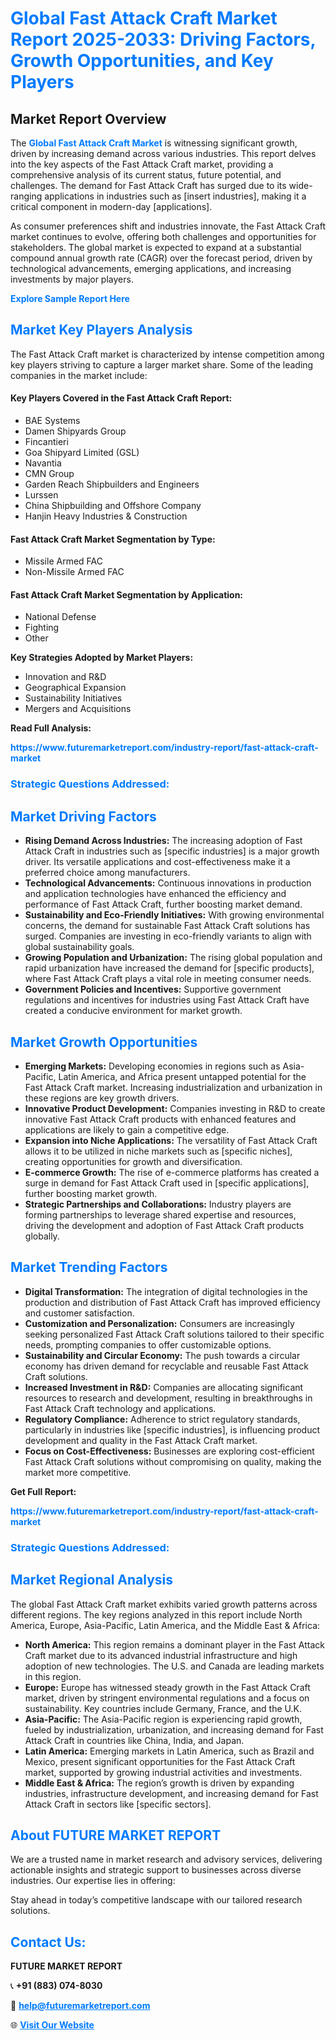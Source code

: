 <h1 style="color: #007BFF;">Global Fast Attack Craft Market Report 2025-2033: Driving Factors, Growth Opportunities, and Key Players</h1>

<section id="overview">
<h2>Market Report Overview</h2>
<p>The <a href="https://www.futuremarketreport.com/industry-report/fast-attack-craft-market" style="color: #007BFF; text-decoration: none;"><strong>Global Fast Attack Craft Market</strong></a> is witnessing significant growth, driven by increasing demand across various industries. This report delves into the key aspects of the Fast Attack Craft market, providing a comprehensive analysis of its current status, future potential, and challenges. The demand for Fast Attack Craft has surged due to its wide-ranging applications in industries such as [insert industries], making it a critical component in modern-day [applications].</p>
<p>As consumer preferences shift and industries innovate, the Fast Attack Craft market continues to evolve, offering both challenges and opportunities for stakeholders. The global market is expected to expand at a substantial compound annual growth rate (CAGR) over the forecast period, driven by technological advancements, emerging applications, and increasing investments by major players.</p>
</section>

<section id="overview">
<p><a href="https://www.futuremarketreport.com/request-sample/reportId=51384" style="color: #007BFF; text-decoration: none;"><strong>Explore Sample Report Here</strong></a></p>
</section>

<section id="key-players">
<h2 style="color: #007BFF;">Market Key Players Analysis</h2>
<p>The Fast Attack Craft market is characterized by intense competition among key players striving to capture a larger market share. Some of the leading companies in the market include:</p>
<h4>Key Players Covered in the Fast Attack Craft Report:</h4>
<ul><li>BAE Systems</li><li>Damen Shipyards Group</li><li>Fincantieri</li><li>Goa Shipyard Limited (GSL)</li><li>Navantia</li><li>CMN Group</li><li>Garden Reach Shipbuilders and Engineers</li><li>Lurssen</li><li>China Shipbuilding and Offshore Company</li><li>Hanjin Heavy Industries &amp; Construction</li></ul>
<h4>Fast Attack Craft Market Segmentation by Type:</h4>
<ul><li>Missile Armed FAC</li><li>Non-Missile Armed FAC</li></ul>

<h4>Fast Attack Craft Market Segmentation by Application:</h4>
<ul><li>National Defense</li><li>Fighting</li><li>Other</li></ul>
<p><strong>Key Strategies Adopted by Market Players:</strong></p>
<ul>
<li>Innovation and R&D</li>
<li>Geographical Expansion</li>
<li>Sustainability Initiatives</li>
<li>Mergers and Acquisitions</li>
</ul>
</section>

<section>
<p><strong>Read Full Analysis: </strong></p><a href="https://www.futuremarketreport.com/industry-report/fast-attack-craft-market" style="color: #007BFF; text-decoration: none;"><strong>https://www.futuremarketreport.com/industry-report/fast-attack-craft-market</strong></a>
<h3 style="color: #007BFF;">Strategic Questions Addressed:</h3>
</section>

<section id="driving-factors">
<h2 style="color: #007BFF;">Market Driving Factors</h2>
<ul>
<li><strong>Rising Demand Across Industries:</strong> The increasing adoption of Fast Attack Craft in industries such as [specific industries] is a major growth driver. Its versatile applications and cost-effectiveness make it a preferred choice among manufacturers.</li>
<li><strong>Technological Advancements:</strong> Continuous innovations in production and application technologies have enhanced the efficiency and performance of Fast Attack Craft, further boosting market demand.</li>
<li><strong>Sustainability and Eco-Friendly Initiatives:</strong> With growing environmental concerns, the demand for sustainable Fast Attack Craft solutions has surged. Companies are investing in eco-friendly variants to align with global sustainability goals.</li>
<li><strong>Growing Population and Urbanization:</strong> The rising global population and rapid urbanization have increased the demand for [specific products], where Fast Attack Craft plays a vital role in meeting consumer needs.</li>
<li><strong>Government Policies and Incentives:</strong> Supportive government regulations and incentives for industries using Fast Attack Craft have created a conducive environment for market growth.</li>
</ul>
</section>

<section id="growth-opportunities">
<h2 style="color: #007BFF;">Market Growth Opportunities</h2>
<ul>
<li><strong>Emerging Markets:</strong> Developing economies in regions such as Asia-Pacific, Latin America, and Africa present untapped potential for the Fast Attack Craft market. Increasing industrialization and urbanization in these regions are key growth drivers.</li>
<li><strong>Innovative Product Development:</strong> Companies investing in R&D to create innovative Fast Attack Craft products with enhanced features and applications are likely to gain a competitive edge.</li>
<li><strong>Expansion into Niche Applications:</strong> The versatility of Fast Attack Craft allows it to be utilized in niche markets such as [specific niches], creating opportunities for growth and diversification.</li>
<li><strong>E-commerce Growth:</strong> The rise of e-commerce platforms has created a surge in demand for Fast Attack Craft used in [specific applications], further boosting market growth.</li>
<li><strong>Strategic Partnerships and Collaborations:</strong> Industry players are forming partnerships to leverage shared expertise and resources, driving the development and adoption of Fast Attack Craft products globally.</li>
</ul>
</section>

<section id="trending-factors">
<h2 style="color: #007BFF;">Market Trending Factors</h2>
<ul>
<li><strong>Digital Transformation:</strong> The integration of digital technologies in the production and distribution of Fast Attack Craft has improved efficiency and customer satisfaction.</li>
<li><strong>Customization and Personalization:</strong> Consumers are increasingly seeking personalized Fast Attack Craft solutions tailored to their specific needs, prompting companies to offer customizable options.</li>
<li><strong>Sustainability and Circular Economy:</strong> The push towards a circular economy has driven demand for recyclable and reusable Fast Attack Craft solutions.</li>
<li><strong>Increased Investment in R&D:</strong> Companies are allocating significant resources to research and development, resulting in breakthroughs in Fast Attack Craft technology and applications.</li>
<li><strong>Regulatory Compliance:</strong> Adherence to strict regulatory standards, particularly in industries like [specific industries], is influencing product development and quality in the Fast Attack Craft market.</li>
<li><strong>Focus on Cost-Effectiveness:</strong> Businesses are exploring cost-efficient Fast Attack Craft solutions without compromising on quality, making the market more competitive.</li>
</ul>
</section>

<section>
<p><strong>Get Full Report: </strong></p><a href="https://www.futuremarketreport.com/industry-report/fast-attack-craft-market" style="color: #007BFF; text-decoration: none;"><strong>https://www.futuremarketreport.com/industry-report/fast-attack-craft-market</strong></a>
<h3 style="color: #007BFF;">Strategic Questions Addressed:</h3>
</section>


<section id="regional-analysis">
<h2 style="color: #007BFF;">Market Regional Analysis</h2>
<p>The global Fast Attack Craft market exhibits varied growth patterns across different regions. The key regions analyzed in this report include North America, Europe, Asia-Pacific, Latin America, and the Middle East & Africa:</p>
<ul>
<li><strong>North America:</strong> This region remains a dominant player in the Fast Attack Craft market due to its advanced industrial infrastructure and high adoption of new technologies. The U.S. and Canada are leading markets in this region.</li>
<li><strong>Europe:</strong> Europe has witnessed steady growth in the Fast Attack Craft market, driven by stringent environmental regulations and a focus on sustainability. Key countries include Germany, France, and the U.K.</li>
<li><strong>Asia-Pacific:</strong> The Asia-Pacific region is experiencing rapid growth, fueled by industrialization, urbanization, and increasing demand for Fast Attack Craft in countries like China, India, and Japan.</li>
<li><strong>Latin America:</strong> Emerging markets in Latin America, such as Brazil and Mexico, present significant opportunities for the Fast Attack Craft market, supported by growing industrial activities and investments.</li>
<li><strong>Middle East & Africa:</strong> The region’s growth is driven by expanding industries, infrastructure development, and increasing demand for Fast Attack Craft in sectors like [specific sectors].</li>
</ul>
</section>

<footer>
<h2 style="color: #007BFF;">About FUTURE MARKET REPORT</h2>
<p>We are a trusted name in market research and advisory services, delivering actionable insights and strategic support to businesses across diverse industries. Our expertise lies in offering:</p>

<p>Stay ahead in today’s competitive landscape with our tailored research solutions.</p>

<h2 style="color: #007BFF;">Contact Us:</h2>
<p><strong>FUTURE MARKET REPORT</strong></p>
<p>📞 <strong>+91 (883) 074-8030</strong></p>
<p>📧 <strong><a href="mailto:help@futuremarketreport.com" style="color: #007BFF;">help@futuremarketreport.com</a></strong></p>
<p>🌐 <strong><a href="https://www.futuremarketreport.com/" style="color: #007BFF;">Visit Our Website</a></strong></p>
</footer>